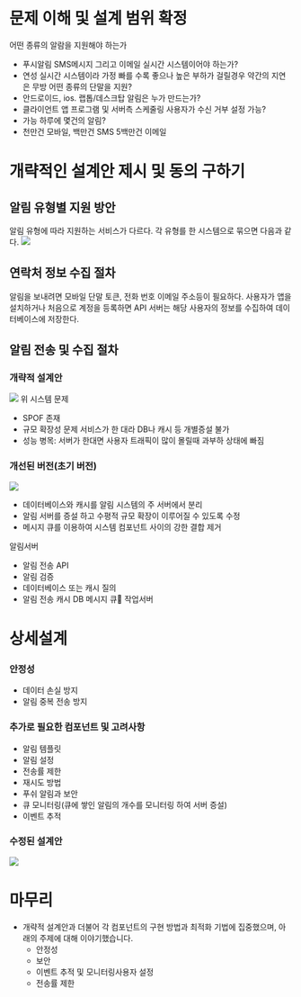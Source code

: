 # 문제 이해 및 설계 범위 확정
어떤 종류의 알람을 지원해야 하는가 
- 푸시알림 SMS메시지 그리고 이메일
실시간 시스템이어야 하는가?
- 연성 실시간 시스템이라 가정 빠를 수록 좋으나 높은 부하가 걸릴경우 약간의 지연은 무방
어떤 종류의 단말을 지원?
- 안드로이드, ios. 랩톱/데스크탑
알림은 누가 만드는가?
- 클라이언트 앱 프로그램 및 서버측 스케줄링
사용자가 수신 거부 설정 가능?
- 가능
하루에 몇건의 알림?
- 천만건 모바일, 백만건 SMS 5백만건 이메일

# 개략적인 설계안 제시 및 동의 구하기
## 알림 유형별 지원 방안
알림 유형에 따라 지원하는 서비스가 다르다. 각 유형를 한 시스템으로 묶으면 다음과 같다.
![](https://lh4.googleusercontent.com/fnXs8I4JKLKJ5_6q9kVQBATYvFqQPD5P7X__iRrEWByd2exwhhSt6n3EHlpukjDo3NWH6g_X1A7gfB41lOlJqexHC5E_Swt-xJoLmO8s9yHy4BaVtmmDnf_XPyRbz64YPZy_4n7IWEWfKSaz1xqdEGk)

## 연락처 정보 수집 절차
알림을 보내려면 모바일 단말 토큰, 전화 번호 이메일 주소등이 필요하다.
사용자가 앱을 설치하거나 처음으로 계정을 등록하면 API 서버는 해당 사용자의 정보를 수집하여 데이터베이스에 저장한다.

## 알림 전송 및 수집 절차
### 개략적 설계안
![](https://user-images.githubusercontent.com/42582516/187309950-c1fe0b13-5501-45d1-83bb-9678e224f750.png)
위 시스템 문제
- SPOF 존재
- 규모 확장성 문제 서비스가 한 대라 DB나 캐시 등 개별증설 불가 
- 성능 병목: 서버가 한대면 사용자 트래픽이 많이 몰릴때 과부하 상태에 빠짐

### 개선된 버전(초기 버전)
![](https://user-images.githubusercontent.com/42582516/187311229-31aac627-e44a-4cb6-b466-fe67f31e4507.png)
- 데이터베이스와 캐시를 알림 시스템의 주 서버에서 분리
- 알림 서버를 증설 하고 수평적 규모 확장이 이루어질 수 있도록 수정
- 메시지 큐를 이용하여 시스템 컴포넌트 사이의 강한 결합 제거

알림서버
- 알림 전송 API
- 알림 검증
- 데이터베이스 또는 캐시 질의
- 알림 전송
캐시
DB
메시지 큐
작업서버
# 상세설계
### 안정성
- 데이터 손실 방지
- 알림 중복 전송 방지
### 추가로 필요한 컴포넌트 및 고려사항
- 알림 템플릿
- 알림 설정
- 전송률 제한
- 재시도 방법
- 푸쉬 알림과 보안
- 큐 모니터링(큐에 쌓인 알림의 개수를 모니터링 하여 서버 증설)
- 이벤트 추적
### 수정된 설계안
![](https://user-images.githubusercontent.com/42582516/187312387-4041f53c-ffcb-41bf-8da1-a7bb89342298.png)

# 마무리
- 개략적 설계안과 더불어 각 컴포넌트의 구현 방법과 최적화 기법에 집중했으며, 아래의 주제에 대해 이야기했습니다.
    - 안정성
    - 보안
    - 이벤트 추적 및 모니터링사용자 설정
    - 전송률 제한